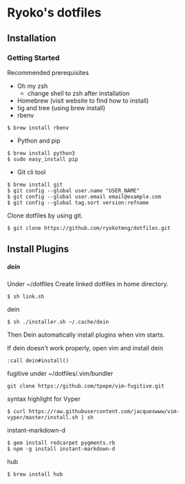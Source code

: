 # Ryoko's dotfiles
## Installation
### Getting Started
Recommended prerequisites
- Oh my zsh
  - change shell to zsh after installation
- Homebrew (visit website to find how to install)
- tig and tree (using brew install)
- rbenv
```
$ brew install rbenv
```
- Python and pip
```
$ brew install python3
$ sudo easy_install pip
```
- Git cli tool
```
$ brew install git
$ git config --global user.name "USER_NAME"
$ git config --global user.email email@example.com
$ git config --global tag.sort version:refname
```

Clone dotfiles by using git.
```
$ git clone https://github.com/ryokotmng/dotfiles.git
```

## Install Plugins
##### dein
Under ~/dotfiles
Create linked dotfiles in home directory.
```
$ sh link.sh
```
dein
```
$ sh ./installer.sh ~/.cache/dein
```
Then Dein automatically install plugins when vim starts.

If dein doesn't work properly, open vim and install dein
```
:call dein#install()
```

fugitive
under ~/dotfiles/.vim/bundler
```
git clone https://github.com/tpope/vim-fugitive.git
```

syntax highlight for Vyper
```
$ curl https://raw.githubusercontent.com/jacqueswww/vim-vyper/master/install.sh | sh
```

instant-markdown-d
```
$ gem install redcarpet pygments.rb
$ npm -g install instant-markdown-d
```
hub
```
$ brew install hub
```
